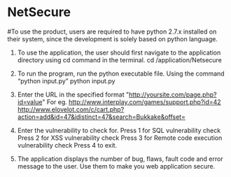 # NetSecure

#To use the product, users are required to have python 2.7.x installed on their system, since the development is solely based on python language.

1.  To use the application, the user should first navigate to the application directory using cd command in the terminal.
	cd /application/Netsecure

2.  To run the program, run the python executable file. Using the command “python input.py”
	python input.py

3.  Enter the URL in the specified format "http://yoursite.com/page.php?id=value"
    For eg. http://www.interplay.com/games/support.php?id=42
    http://www.elovelot.com/c/cart.php?action=add&id=47&idistinct=47&search=Bukkake&offset=

4.  Enter the vulnerability to check for.
    Press 1 for SQL vulnerability check
    Press 2 for XSS vulnerability check
    Press 3 for Remote code execution vulnerability check
    Press 4 to exit.

5.  The application displays the number of bug, flaws, fault code and error message to the user. Use them to make you web application secure.



